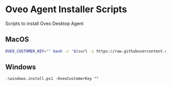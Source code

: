 # Oveo Agent Installer Scripts

Scripts to install Oveo Desktop Agent

## MacOS

```sh
OVEO_CUSTOMER_KEY="" bash -c "$(curl -L https://raw.githubusercontent.com/oveo-io/agent-installer-scripts/main/macos.install.sh)"
```

## Windows

```powerhsell
.\windows.install.ps1 -OveoCustomerKey ""
```
